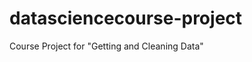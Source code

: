 datasciencecourse-project
=========================

Course Project for "Getting and Cleaning Data"
